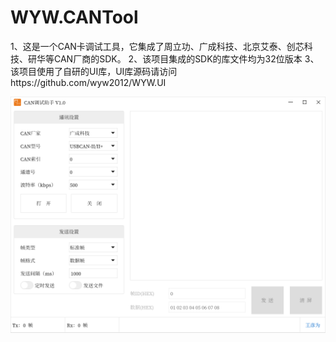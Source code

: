 # WYW.CANTool

1、这是一个CAN卡调试工具，它集成了周立功、广成科技、北京艾泰、创芯科技、研华等CAN厂商的SDK。
2、该项目集成的SDK的库文件均为32位版本
3、该项目使用了自研的UI库，UI库源码请访问https://github.com/wyw2012/WYW.UI

![image](https://github.com/wyw2012/WYW.CANTool/blob/main/docs/Main.png)



